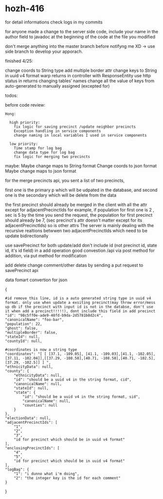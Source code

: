 # hozh-416


for detail informations check logs in my commits

for anyone made a change to the server side code, include your name in the author field to javadoc at the beginning of the code at the file you modified

don't merge anything into the master branch before notifyng me XD -> use side branch to develop your apporach.


finished 4/25: 

change coords to String type
add multiple border attr
change keys to String in uuid v4 format
warp returns in controller with ResponseEntity 
use http status in returns
changing tables’ names
change all the value of keys from auto-generated to manually assigned (excepted for)







todos:

  before code review:

    Hong:

      high priority:
        fix logic for saving precinct /update neighbor precincts
        Exception handling in service components
        change naming in local variables I used in service components

      low priority:
        Time stamp for log bag
        change data type for log bag
        fix logic for merging two precincts




maybe:
Maybe change maps to String format
Change coords to json format
Maybe change maps to json format





for the merge precincts api, you sent a list of two precincts,

first one is the primary p which will be udpated in the database, and second one is the secondary which will be delete from the data

the first precinct should already be merged in the client with all the attr except for adjacentPrecinctIds
for example, if population for first one is 2 , sec is 5
by the time you send the request, the population for first precinct should already be 7, (sec precinct's attr doesn't matter except for its adjacentPrecinctIds) so is other attrs 
The server is mainly dealing with the recursive realtions betwwen two adjacentPrecinctIds which need to be update bidirectionally


use savePrecinct for both update/add    don't include id (not precinct id, state id, it's id field) in a add operation
good convestion /api via post method for addition, via put method for modification

add delete change comment/other datas by sending a put request to savePrecinct api













data fomart convertion for json

{


    #id remove this line, id is a auto generated string type in uuid v4 format. only use when update a exsiting precinct(may throw error/mess up db if the precinct with input id is not in the databse, don't use it when add a precinct!!!!!), dont include this field in add precinct
    "id": "98c5ff0e-ade9-48fd-b9da-2d5781b8d2c4",
    "canonicalName": "foo-bar",
    "population": 22,
    "ghost": false,
    "multipleBorder": false,
    "stateId": null,
    "countyId": null,

    #coordinates is now a string type
    "coordinates": "[ [ [37.1, -109.05], [41.1, -109.03],[41.1, -102.05], [37.11, -102.04]],[[37.29, -108.58],[40.71, -108.58],[40.71, -102.5], [37.29, -102.5]] ] ",
    "ethnicityData": null,
    "county": {
        "ethnicityData": null,
        "id": "should be a uuid v4 in the string format, cid",
        "canonicalName": null,
        "stateId": null,
        "state": {
            "id": "should be a uuid v4 in the string format, sid",
            "canonicalName": null,
            "counties": null
        }
    },
    "electionData": null,
    "adjacentPrecinctIds": [
        "1",
        "2",
        "3",
        "id for precinct which should be in uuid v4 format"
    ],
    "enclosingPrecinctIds": [
        "4",
        "5",
        "id for precinct which should be in uuid v4 format"
    ],
    "logBag": {
        "1": "i dunno what i'm doing",
        "2": "the integer key is the id for each comment"
    }
}




